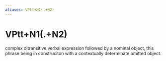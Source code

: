 ```yaml
---
aliases: VPtt+N1(.+N2)
---
```

# VPtt+N1(.+N2)

complex ditransitive verbal expression followed by a nominal object, this phrase being in construciton with a contextually determinate omitted object.
